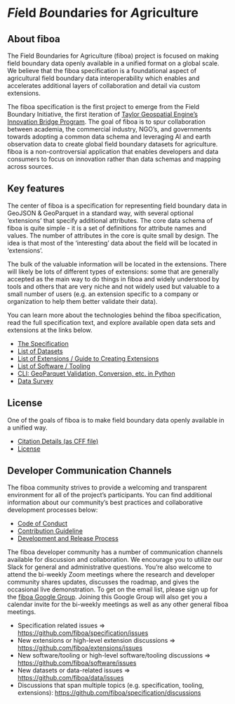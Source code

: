 # *Fi*eld *Bo*undaries for *A*griculture

## About fiboa
The Field Boundaries for Agriculture (fiboa) project is focused on making field boundary data openly available in a unified format on a global scale. We believe that the fiboa specification is a foundational aspect of agricultural field boundary data interoperability which enables and accelerates additional layers of collaboration and detail via custom extensions. 

The fiboa specification is the first project to emerge from the Field Boundary Initiative, the first iteration of [Taylor Geospatial Engine’s Innovation Bridge Program](https://tgengine.org/taylor-geospatial-engines-first-innovation-bridge/). The goal of fiboa is to spur collaboration between academia, the commercial industry, NGO’s, and governments towards adopting a common data schema and leveraging AI and earth observation data to create global field boundary datasets for agriculture. fiboa is a non-controversial application that enables developers and data consumers to focus on innovation rather than data schemas and mapping across sources.

## Key features
The center of fiboa is a specification for representing field boundary data in GeoJSON & GeoParquet in a standard way, with several optional ‘extensions’ that specify additional attributes. The core data schema of fiboa is quite simple - it is a set of definitions for attribute names and values. The number of attributes in the core is quite small by design. The idea is that most of the ‘interesting’ data about the field will be located in ‘extensions’. 

The bulk of the valuable information will be located in the extensions. There will likely be lots of different types of extensions: some that are generally accepted as the main way to do things in fiboa and widely understood by tools and others that are very niche and not widely used but valuable to a small number of users (e.g. an extension specific to a company or organization to help them better validate their data). 

You can learn more about the technologies behind the fiboa specification, read the full specification text, and explore available open data sets and extensions at the links below.

- [The Specification](https://github.com/fiboa/specification)
- [List of Datasets](https://github.com/fiboa/data)
- [List of Extensions / Guide to Creating Extensions](https://github.com/fiboa/extensions)
- [List of Software / Tooling](https://github.com/fiboa/software)
- [CLI: GeoParquet Validation, Conversion, etc. in Python](https://github.com/fiboa/cli)
- [Data Survey](https://github.com/fiboa/data-survey) 

## License
One of the goals of fiboa is to make field boundary data openly available in a unified way. 
- [Citation Details (as CFF file)](https://github.com/fiboa/specification/blob/main/CITATION.cff)
- [License](https://github.com/fiboa/specification/blob/main/LICENSE)

## Developer Communication Channels
The fiboa community strives to provide a welcoming and transparent environment for all of the project’s participants. You can find additional information about our community’s best practices and collaborative development processes below:
- [Code of Conduct](https://github.com/fiboa/specification/blob/main/CODE_OF_CONDUCT.md)
- [Contribution Guideline](https://github.com/fiboa/specification/blob/main/CONTRIBUTING.md)
- [Development and Release Process](https://github.com/fiboa/specification/blob/main/process.md)

The fiboa developer community has a number of communication channels available for discussion and collaboration. We encourage you to utilize our Slack for general and administrative questions. You’re also welcome to attend the bi-weekly Zoom meetings where the research and developer community shares updates, discusses the roadmap, and gives the occasional live demonstration. To get on the email list, please sign up for the [fiboa Google Group](https://groups.google.com/a/tgengine.org/g/fiboa). Joining this Google Group will also get you a calendar invite for the bi-weekly meetings as well as any other general fiboa meetings.
- Specification related issues => https://github.com/fiboa/specification/issues
- New extensions or high-level extension discussions => https://github.com/fiboa/extensions/issues
- New software/tooling or high-level software/tooling discussions => https://github.com/fiboa/software/issues
- New datasets or data-related issues => https://github.com/fiboa/data/issues
- Discussions that span multiple topics (e.g. specification, tooling, extensions): https://github.com/fiboa/specification/discussions

